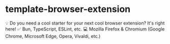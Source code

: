 # template-browser-extension
💡 Do you need a cool starter for your next cool browser extension? It's right here! ✅ Bun, TypeScript, ESLint, etc. 💻 Mozilla Firefox &amp; Chromium (Google Chrome, Microsoft Edge, Opera, Vivaldi, etc.)
